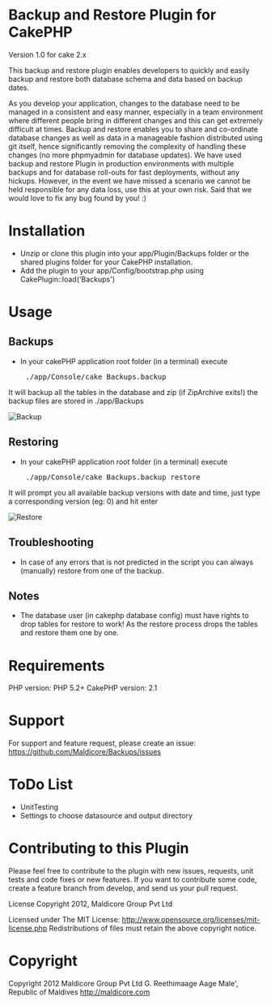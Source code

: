 Backup and Restore Plugin for CakePHP
=====================================
Version 1.0 for cake 2.x

This backup and restore plugin enables developers to quickly and easily backup and restore both database schema and data based on backup dates.

As you develop your application, changes to the database need to be managed in a consistent and easy manner, especially in a team environment where different people bring in different changes and this can get extremely difficult at times. Backup and restore enables you to share and co-ordinate database changes as well as data in a manageable fashion distributed using git itself, hence significantly removing the complexity of handling these changes (no more phpmyadmin for database updates). We have used backup and restore Plugin in production environments with multiple backups and for database roll-outs for fast deployments, without any hickups. However, in the event we have missed a scenario we cannot be held responsible for any data loss, use this at your own risk. Said that we would love to fix any bug found by you! :)

Installation
=============

* Unzip or clone this plugin into your app/Plugin/Backups folder or the shared plugins folder for your CakePHP installation.
* Add the plugin to your app/Config/bootstrap.php using CakePlugin::load('Backups')

Usage
======

Backups
-------
* In your cakePHP application root folder (in a terminal) execute

<pre>
	./app/Console/cake Backups.backup
</pre>

It will backup all the tables in the database and zip (if ZipArchive exits!)
the backup files are stored in ./app/Backups

![Backup](https://lh4.googleusercontent.com/-aLQuVNC-kr0/ULVVtWZBpSI/AAAAAAAACXg/6JyXo_PhNI0/s400/Selection_067.png)

Restoring
----------
* In your cakePHP application root folder (in a terminal) execute

<pre>
	./app/Console/cake Backups.backup restore
</pre>

It will prompt you all available backup versions with date and time, just type a corresponding version (eg: 0) and hit enter

![Restore](https://lh5.googleusercontent.com/-O7FI-eLyiWc/ULVVtVhCmtI/AAAAAAAACXk/LNerKNlBQc8/s400/Selection_068.png)

Troubleshooting
----------------
* In case of any errors that is not predicted in the script you can always (manually) restore from one of the backup.

Notes
------
* The database user (in cakephp database config) must have rights to drop tables for restore to work! As the restore process drops the tables and restore them one by one.

Requirements
==============
PHP version: PHP 5.2+
CakePHP version: 2.1

Support
=========
For support and feature request, please create an issue: 
https://github.com/Maldicore/Backups/issues

ToDo List
==========
* UnitTesting
* Settings to choose datasource and output directory

Contributing to this Plugin
=============================
Please feel free to contribute to the plugin with new issues, requests, unit tests and code fixes or new features. If you want to contribute some code, create a feature branch from develop, and send us your pull request.

License
Copyright 2012, Maldicore Group Pvt Ltd

Licensed under The MIT License: http://www.opensource.org/licenses/mit-license.php
Redistributions of files must retain the above copyright notice.

Copyright
==========
Copyright 2012
Maldicore Group Pvt Ltd
G. Reethimaage Aage
Male', Republic of Maldives
http://maldicore.com